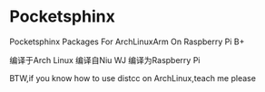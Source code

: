 # Pocketsphinx
Pocketsphinx Packages For ArchLinuxArm On Raspberry Pi B+

编译于Arch   Linux
编译自Niu       WJ
编译为Raspberry Pi

BTW,if you know how to use distcc on ArchLinux,teach me please
